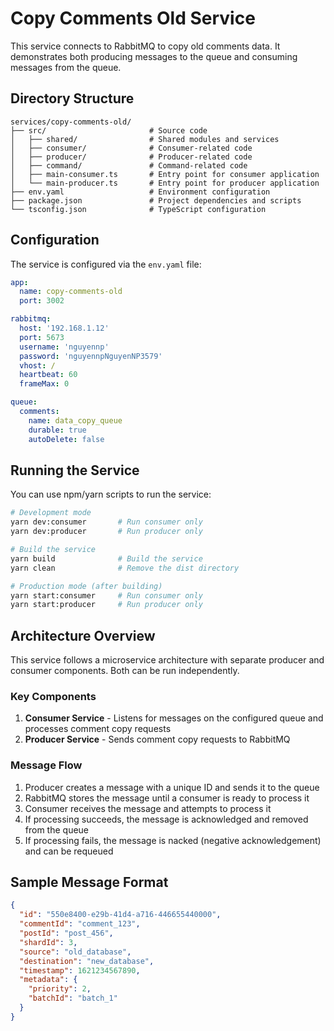 # Copy Comments Old Service

This service connects to RabbitMQ to copy old comments data. It demonstrates both producing messages to the queue and consuming messages from the queue.

## Directory Structure

```
services/copy-comments-old/
├── src/                       # Source code
│   ├── shared/                # Shared modules and services
│   ├── consumer/              # Consumer-related code
│   ├── producer/              # Producer-related code
│   ├── command/               # Command-related code
│   ├── main-consumer.ts       # Entry point for consumer application
│   └── main-producer.ts       # Entry point for producer application
├── env.yaml                   # Environment configuration
├── package.json               # Project dependencies and scripts
└── tsconfig.json              # TypeScript configuration
```

## Configuration

The service is configured via the `env.yaml` file:

```yaml
app:
  name: copy-comments-old
  port: 3002

rabbitmq:
  host: '192.168.1.12'
  port: 5673
  username: 'nguyennp'
  password: 'nguyennpNguyenNP3579'
  vhost: /
  heartbeat: 60
  frameMax: 0

queue:
  comments:
    name: data_copy_queue
    durable: true
    autoDelete: false
```

## Running the Service

You can use npm/yarn scripts to run the service:

```bash
# Development mode
yarn dev:consumer       # Run consumer only
yarn dev:producer       # Run producer only

# Build the service
yarn build              # Build the service
yarn clean              # Remove the dist directory

# Production mode (after building)
yarn start:consumer     # Run consumer only
yarn start:producer     # Run producer only
```

## Architecture Overview

This service follows a microservice architecture with separate producer and consumer components. Both can be run independently.

### Key Components

1. **Consumer Service** - Listens for messages on the configured queue and processes comment copy requests
2. **Producer Service** - Sends comment copy requests to RabbitMQ

### Message Flow

1. Producer creates a message with a unique ID and sends it to the queue
2. RabbitMQ stores the message until a consumer is ready to process it
3. Consumer receives the message and attempts to process it
4. If processing succeeds, the message is acknowledged and removed from the queue
5. If processing fails, the message is nacked (negative acknowledgement) and can be requeued

## Sample Message Format

```json
{
  "id": "550e8400-e29b-41d4-a716-446655440000",
  "commentId": "comment_123",
  "postId": "post_456",
  "shardId": 3,
  "source": "old_database",
  "destination": "new_database",
  "timestamp": 1621234567890,
  "metadata": {
    "priority": 2,
    "batchId": "batch_1"
  }
}
``` 